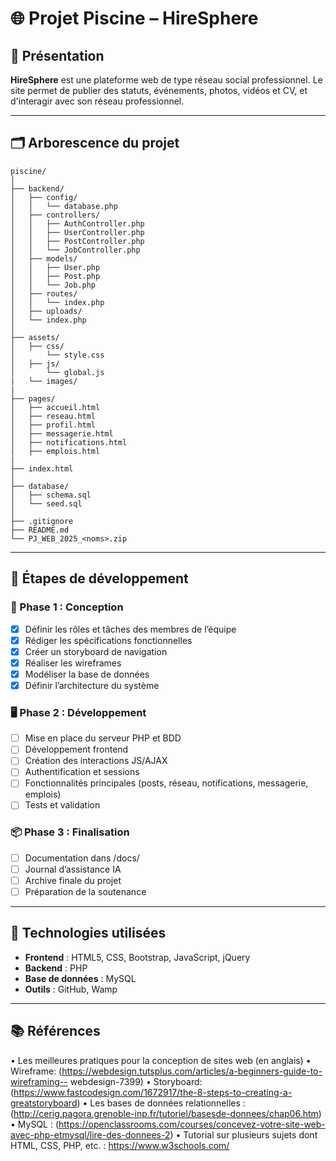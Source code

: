 # 🌐 Projet Piscine – HireSphere

## 📘 Présentation

**HireSphere** est une plateforme web de type réseau social professionnel. Le site permet de publier des statuts, événements, photos, vidéos et CV, et d'interagir avec son réseau professionnel.

---

## 🗂️ Arborescence du projet

```
piscine/
│
├── backend/
│   ├── config/
│   │   └── database.php
│   ├── controllers/
│   │   ├── AuthController.php
│   │   ├── UserController.php
│   │   ├── PostController.php
│   │   └── JobController.php
│   ├── models/
│   │   ├── User.php
│   │   ├── Post.php
│   │   └── Job.php
│   ├── routes/
│   │   └── index.php
│   ├── uploads/
│   └── index.php
│
├── assets/
│   ├── css/
│       └── style.css
│   ├── js/
│       └── global.js
|   └── images/
|
├── pages/
│   ├── accueil.html
│   ├── reseau.html
│   ├── profil.html
│   ├── messagerie.html
│   ├── notifications.html
│   ├── emplois.html
|
├── index.html
│
├── database/
│   ├── schema.sql
│   └── seed.sql
│
├── .gitignore
├── README.md
└── PJ_WEB_2025_<noms>.zip
```

---

## 🚀 Étapes de développement

### 🔧 Phase 1 : Conception
- [x] Définir les rôles et tâches des membres de l’équipe
- [x] Rédiger les spécifications fonctionnelles
- [x] Créer un storyboard de navigation
- [x] Réaliser les wireframes
- [x] Modéliser la base de données
- [x] Définir l’architecture du système

### 🖥️ Phase 2 : Développement
- [ ] Mise en place du serveur PHP et BDD
- [ ] Développement frontend
- [ ] Création des interactions JS/AJAX
- [ ] Authentification et sessions
- [ ] Fonctionnalités principales (posts, réseau, notifications, messagerie, emplois)
- [ ] Tests et validation

### 📦 Phase 3 : Finalisation
- [ ] Documentation dans /docs/
- [ ] Journal d’assistance IA
- [ ] Archive finale du projet
- [ ] Préparation de la soutenance

---

## 🧰 Technologies utilisées

- **Frontend** : HTML5, CSS, Bootstrap, JavaScript, jQuery
- **Backend** : PHP
- **Base de données** : MySQL
- **Outils** : GitHub, Wamp

---


## 📚 Références

• Les meilleures pratiques pour la conception de sites web (en anglais)
• Wireframe: (https://webdesign.tutsplus.com/articles/a-beginners-guide-to-wireframing--
webdesign-7399)
• Storyboard: (https://www.fastcodesign.com/1672917/the-8-steps-to-creating-a-greatstoryboard)
• Les bases de données relationnelles : (http://cerig.pagora.grenoble-inp.fr/tutoriel/basesde-donnees/chap06.htm)
• MySQL : (https://openclassrooms.com/courses/concevez-votre-site-web-avec-php-etmysql/lire-des-donnees-2)
• Tutorial sur plusieurs sujets dont HTML, CSS, PHP, etc. : https://www.w3schools.com/
